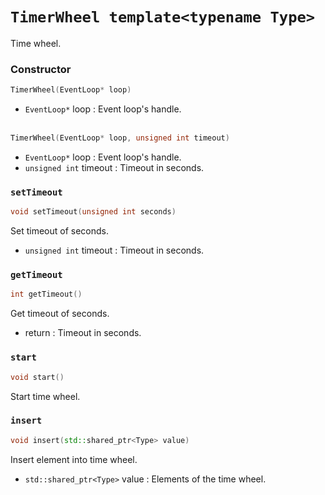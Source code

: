 # `TimerWheel template<typename Type>`
Time wheel.

### Constructor
```C++
TimerWheel(EventLoop* loop)
```
* `EventLoop*` loop : Event loop's handle.
<br/><br/>
```C++
TimerWheel(EventLoop* loop, unsigned int timeout)
```
* `EventLoop*` loop : Event loop's handle.
* `unsigned int` timeout : Timeout in seconds.

### `setTimeout`
```C++
void setTimeout(unsigned int seconds)
```
Set timeout of seconds.
* `unsigned int` timeout : Timeout in seconds.

### `getTimeout`
```C++
int getTimeout()
```
Get timeout of seconds.
* return : Timeout in seconds.

### `start`
```C++
void start()
```
Start time wheel.

### `insert`
```C++
void insert(std::shared_ptr<Type> value)
```
Insert element into time wheel.
* `std::shared_ptr<Type>` value : Elements of the time wheel.
